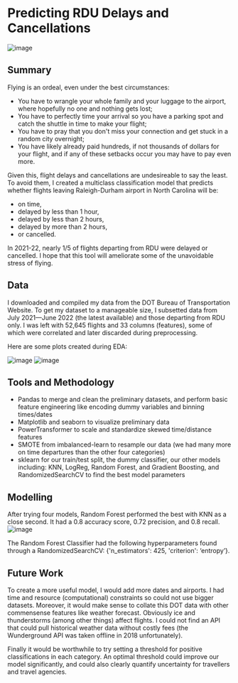 # Predicting RDU Delays and Cancellations

![image](https://user-images.githubusercontent.com/81717153/197347112-4ad1d3e0-5c47-4fca-8430-2e96f14ac547.png)

## Summary
Flying is an ordeal, even under the best circumstances:
- You have to wrangle your whole family and your luggage to the airport, where hopefully no one and nothing gets lost;
- You have to perfectly time your arrival so you have a parking spot and catch the shuttle in time to make your flight;
- You have to pray that you don't miss your connection and get stuck in a random city overnight;
- You have likely already paid hundreds, if not thousands of dollars for your flight, and if any of these setbacks occur you may have to pay even more. 

Given this, flight delays and cancellations are undesireable to say the least. To avoid them, I created a multiclass classification model that predicts whether flights leaving Raleigh-Durham airport in North Carolina will be:
- on time,
- delayed by less than 1 hour,
- delayed by less than 2 hours,
- delayed by more than 2 hours,
- or cancelled.

In 2021-22, nearly 1/5 of flights departing from RDU were delayed or cancelled. I hope that this tool will ameliorate some of the unavoidable stress of flying.

## Data

I downloaded and compiled my data from the DOT Bureau of Transportation Website. To get my dataset to a manageable size, I subsetted data from July 2021—June 2022 (the latest available) and those departing from RDU only. I was left with 52,645 flights and 33 columns (features), some of which were correlated and later discarded during preprocessing.

Here are some plots created during EDA:

![image](https://github.com/liyueling13/Predicting-RDU-Delays-and-Cancellations/assets/81717153/4bd0ad6f-4d0f-475e-a16e-fdd54fc2b82c) ![image](https://github.com/liyueling13/Predicting-RDU-Delays-and-Cancellations/assets/81717153/80f77fec-8d2f-4ccc-9b7b-55e23da94f93)

## Tools and Methodology
- Pandas to merge and clean the preliminary datasets, and perform basic feature engineering like encoding dummy variables and binning times/dates
- Matplotlib and seaborn to visualize preliminary data
- PowerTransformer to scale and standardize skewed time/distance features
- SMOTE from imbalanced-learn to resample our data (we had many more on time departures than the other four categories)
- sklearn for our train/test split, the dummy classifier, our other models including: KNN, LogReg, Random Forest, and Gradient Boosting, and RandomizedSearchCV to find the best model parameters

## Modelling
After trying four models, Random Forest performed the best with KNN as a close second. It had a 0.8 accuracy score, 0.72 precision, and 0.8 recall.
![image](https://github.com/liyueling13/Predicting-RDU-Delays-and-Cancellations/assets/81717153/d038e647-aa02-4497-ac5a-db34f91517cc)

The Random Forest Classifier had the following hyperparameters found through a RandomizedSearchCV: {'n_estimators': 425, 'criterion': ‘entropy’}.

## Future Work
To create a more useful model, I would add more dates and airports. I had time and resource (computational) constraints so could not use bigger datasets. Moreover, it would make sense to collate this DOT data with other commensense features like weather forecast. Obviously ice and thunderstorms (among other things) affect flights. I could not find an API that could pull historical weather data without costly fees (the Wunderground API was taken offline in 2018 unfortunately). 

Finally it would be worthwhile to try setting a threshold for positive classifications in each category. An optimal threshold could improve our model significantly, and could also clearly quantify uncertainty for travellers and travel agencies.
